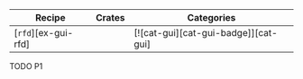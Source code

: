 | Recipe | Crates | Categories |
|--------|--------|------------|
| [`rfd`][ex-gui-rfd] |  | [![cat-gui][cat-gui-badge]][cat-gui] |

<div class="hidden">
TODO P1
</div>
